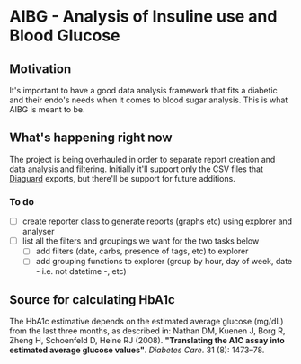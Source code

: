 # AIBG - Analysis of Insuline use and Blood Glucose
## Motivation
It's important to have a good data analysis framework that fits a diabetic and their endo's needs when it comes to blood sugar analysis. This is what AIBG is meant to be.

## What's happening right now
The project is being overhauled in order to separate report creation and data analysis and filtering. Initially it'll support only the CSV files that [Diaguard](https://github.com/Faltenreich/Diaguard) exports, but there'll be support for future additions.

### To do
- [ ] create reporter class to generate reports (graphs etc) using explorer and analyser
- [ ] list all the filters and groupings we want for the two tasks below
	- [ ] add filters (date, carbs, presence of tags, etc) to explorer
	- [ ] add grouping functions to explorer (group by hour, day of week, date - i.e. not datetime -, etc)

## Source for calculating HbA1c
The HbA1c estimative depends on the estimated average glucose (mg/dL) from the last three months, as described in:
Nathan DM, Kuenen J, Borg R, Zheng H, Schoenfeld D, Heine RJ (2008). **"Translating the A1C assay into estimated average glucose values"**. *Diabetes Care*. 31 (8): 1473–78.

